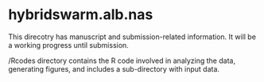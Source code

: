 # hybridswarm.alb.nas
This direcotry has manuscript and submission-related information. 
It will be a working progress until submission.

/Rcodes directory contains the R code involved in analyzing the data, generating figures, and includes a sub-directory with input data. 
